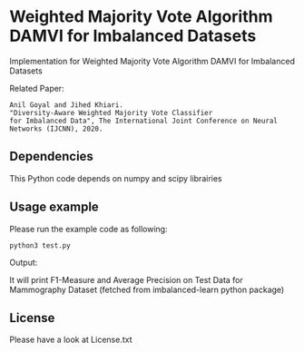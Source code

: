 Weighted Majority Vote Algorithm DAMVI for Imbalanced Datasets
========================================

Implementation for Weighted Majority Vote Algorithm DAMVI for Imbalanced Datasets

Related Paper:
```
Anil Goyal and Jihed Khiari. 
"Diversity-Aware Weighted Majority Vote Classifier
for Imbalanced Data", The International Joint Conference on Neural Networks (IJCNN), 2020.
```


## Dependencies

This Python code depends on numpy and scipy librairies


## Usage example

Please run the example code as following:
```
python3 test.py
```

Output:

It will print F1-Measure and Average Precision on Test Data for Mammography Dataset (fetched from imbalanced-learn python package)

## License
Please have a look at License.txt
